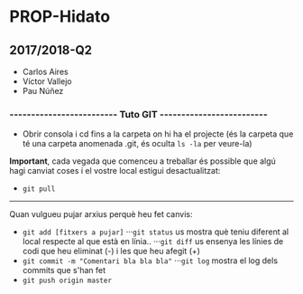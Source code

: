 # PROP-Hidato
## 2017/2018-Q2
* Carlos Aires
* Víctor Vallejo
* Pau Núñez

### **------------------------- Tuto GIT -------------------------**

* Obrir consola i cd fins a la carpeta on hi ha el projecte (és la carpeta que té una carpeta anomenada .git, és oculta `ls -la` per veure-la)

**Important**, cada vegada que comenceu a treballar és possible que algú hagi canviat coses i el vostre local estigui desactualitzat:
* `git pull`
___
Quan vulgueu pujar arxius perquè heu fet canvis:
* `git add [fitxers a pujar]`
···`git status` us mostra què teniu diferent al local respecte al que està en línia..
···`git diff` us ensenya les línies de codi que heu eliminat (-) i les que heu afegit (+)
* `git commit -m "Comentari bla bla bla"`
···`git log` mostra el log dels commits que s'han fet
* `git push origin master`
